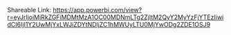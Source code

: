 Shareable Link: https://app.powerbi.com/view?r=eyJrIjoiMjRkZGFiMDMtMzA1OC00MDNmLTg2ZjItM2QyY2MyYzFjYTEzIiwidCI6IjI1Y2UwMjYxLWJiZDYtNDljZC1hMWUyLTU0MjYwODg2ZDE1OSJ9
